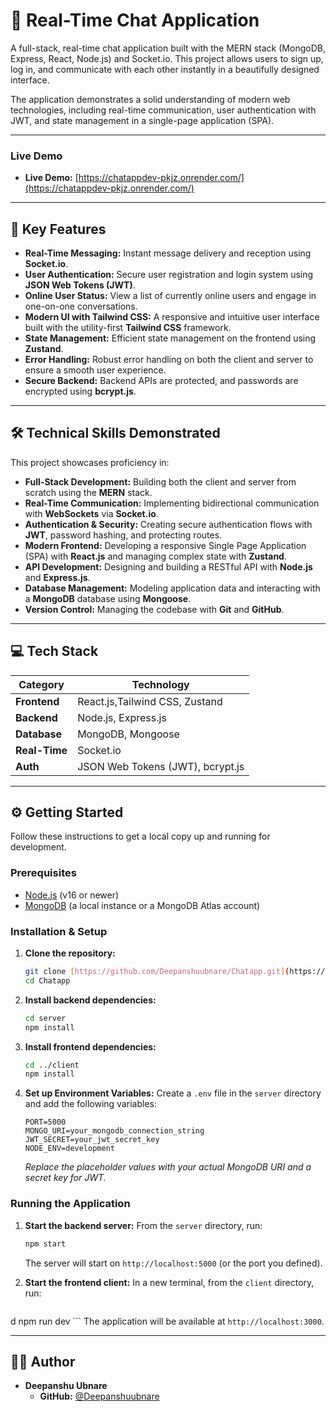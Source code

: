 # 💬 Real-Time Chat Application

A full-stack, real-time chat application built with the MERN stack (MongoDB, Express, React, Node.js) and Socket.io. This project allows users to sign up, log in, and communicate with each other instantly in a beautifully designed interface.

The application demonstrates a solid understanding of modern web technologies, including real-time communication, user authentication with JWT, and state management in a single-page application (SPA).

---

###  Live Demo

* **Live Demo:** [https://chatappdev-pkjz.onrender.com/](https://chatappdev-pkjz.onrender.com/)

---

## 🚀 Key Features

* **Real-Time Messaging:** Instant message delivery and reception using **Socket.io**.
* **User Authentication:** Secure user registration and login system using **JSON Web Tokens (JWT)**.
* **Online User Status:** View a list of currently online users and engage in one-on-one conversations.
* **Modern UI with Tailwind CSS:** A responsive and intuitive user interface built with the utility-first **Tailwind CSS** framework.
* **State Management:** Efficient state management on the frontend using **Zustand**.
* **Error Handling:** Robust error handling on both the client and server to ensure a smooth user experience.
* **Secure Backend:** Backend APIs are protected, and passwords are encrypted using **bcrypt.js**.

---

## 🛠️ Technical Skills Demonstrated

This project showcases proficiency in:

* **Full-Stack Development:** Building both the client and server from scratch using the **MERN** stack.
* **Real-Time Communication:** Implementing bidirectional communication with **WebSockets** via **Socket.io**.
* **Authentication & Security:** Creating secure authentication flows with **JWT**, password hashing, and protecting routes.
* **Modern Frontend:** Developing a responsive Single Page Application (SPA) with **React.js** and managing complex state with **Zustand**.
* **API Development:** Designing and building a RESTful API with **Node.js** and **Express.js**.
* **Database Management:** Modeling application data and interacting with a **MongoDB** database using **Mongoose**.
* **Version Control:** Managing the codebase with **Git** and **GitHub**.

---

## 💻 Tech Stack

| Category      | Technology                                    |
| ------------- | --------------------------------------------- |
| **Frontend** | React.js,Tailwind CSS, Zustand                  |
| **Backend** | Node.js, Express.js                           |
| **Database** | MongoDB, Mongoose                             |
| **Real-Time** | Socket.io                                     |
| **Auth** | JSON Web Tokens (JWT), bcrypt.js              |

---

## ⚙️ Getting Started

Follow these instructions to get a local copy up and running for development.

### Prerequisites

* [Node.js](https://nodejs.org/en/) (v16 or newer)
* [MongoDB](https://www.mongodb.com/try/download/community) (a local instance or a MongoDB Atlas account)

### Installation & Setup

1.  **Clone the repository:**
    ```sh
    git clone [https://github.com/Deepanshuubnare/Chatapp.git](https://github.com/Deepanshuubnare/Chatapp.git)
    cd Chatapp
    ```

2.  **Install backend dependencies:**
    ```sh
    cd server
    npm install
    ```

3.  **Install frontend dependencies:**
    ```sh
    cd ../client
    npm install
    ```

4.  **Set up Environment Variables:**
    Create a `.env` file in the `server` directory and add the following variables:

    ```env
    PORT=5000
    MONGO_URI=your_mongodb_connection_string
    JWT_SECRET=your_jwt_secret_key
    NODE_ENV=development
    ```
    *Replace the placeholder values with your actual MongoDB URI and a secret key for JWT.*

### Running the Application

1.  **Start the backend server:**
    From the `server` directory, run:
    ```sh
    npm start
    ```
    The server will start on `http://localhost:5000` (or the port you defined).

2.  **Start the frontend client:**
    In a new terminal, from the `client` directory, run:
    ```sh
d   npm run dev
    ```
    The application will be available at `http://localhost:3000`.

---

## 🧑‍💻 Author

* **Deepanshu Ubnare**
    * **GitHub:** [@Deepanshuubnare](https://github.com/Deepanshuubnare)
